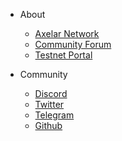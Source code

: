 * About
  * [Axelar Network](https://axelar.network/)
  * [Community Forum](https://community.axelar.network/)
  * [Testnet Portal](https://axelar.knack.com/testnet-portal#welcome-page/)

* Community
  * [Discord](https://discord.gg/aRZ3Ra6f7D)
  * [Twitter](https://twitter.com/axelarcore)
  * [Telegram](https://t.me/axelarcommunity)
  * [Github](https://github.com/axelarnetwork)